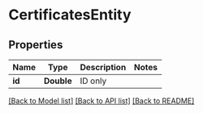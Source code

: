 # CertificatesEntity

## Properties
Name | Type | Description | Notes
------------ | ------------- | ------------- | -------------
**id** | **Double** | ID only | 

[[Back to Model list]](../README.md#documentation-for-models) [[Back to API list]](../README.md#documentation-for-api-endpoints) [[Back to README]](../README.md)



